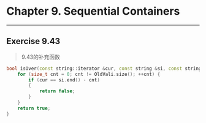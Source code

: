 # Chapter 9. Sequential Containers
---
## Exercise 9.43
>9.43的补充函数  
```cpp
bool isOver(const string::iterator &cur, const string &si, const string &OldVali) {
	for (size_t cnt = 0; cnt != OldVali.size(); ++cnt) {
		if (cur == si.end() - cnt)
		{
			return false;
		}
	}
	return true;
}
```

